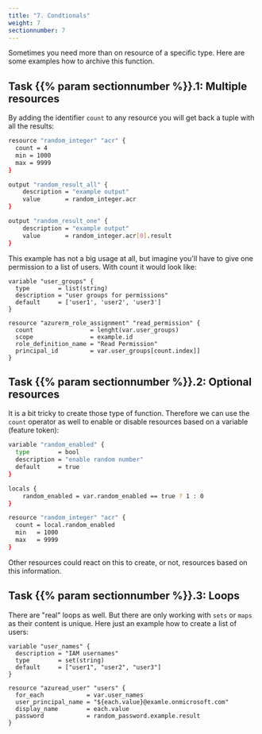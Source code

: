 ```yaml
---
title: "7. Condtionals"
weight: 7
sectionnumber: 7
---
```


Sometimes you need more than on resource of a specific type. Here are some examples how to archive this function.



## Task {{% param sectionnumber %}}.1: Multiple resources

By adding the identifier `count` to any resource you will get back a tuple with all the results:

```bash
resource "random_integer" "acr" {
  count = 4
  min = 1000
  max = 9999
}

output "random_result_all" {
    description = "example output"
    value       = random_integer.acr
}

output "random_result_one" {
    description = "example output"
    value       = random_integer.acr[0].result
}
```

This example has not a big usage at all, but imagine you'll have to give one permission to a list of users. With count it would look like:

```
variable "user_groups" {
  type        = list(string)
  description = "user groups for permissions"
  default     = ['user1', 'user2', 'user3']
}

resource "azurerm_role_assignment" "read_permission" {
  count                = lenght(var.user_groups)
  scope                = example.id
  role_definition_name = "Read Permission"
  principal_id         = var.user_groups[count.index]]
}
```


## Task {{% param sectionnumber %}}.2: Optional resources

It is a bit tricky to create those type of function. Therefore we can use the `count` operator as well to enable or disable resources based on a variable (feature token):

```bash
variable "random_enabled" {
  type        = bool
  description = "enable random number"
  default     = true
}

locals {
    random_enabled = var.random_enabled == true ? 1 : 0
}

resource "random_integer" "acr" {
  count = local.random_enabled
  min   = 1000
  max   = 9999
}
```

Other resources could react on this to create, or not, resources based on this information.


## Task {{% param sectionnumber %}}.3: Loops

There are "real" loops as well. But there are only working with `sets` or `maps` as their content is unique. Here just an example how to create a list of users:

```
variable "user_names" {
  description = "IAM usernames"
  type        = set(string)
  default     = ["user1", "user2", "user3"]
}

resource "azuread_user" "users" {
  for_each            = var.user_names
  user_principal_name = "${each.value}@examle.onmicrosoft.com"
  display_name        = each.value
  password            = random_password.example.result
}
```

